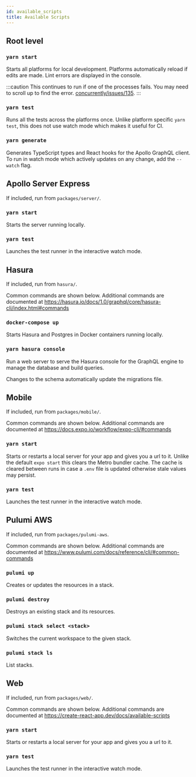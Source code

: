 ```yaml
---
id: available_scripts
title: Available Scripts
---
```


## Root level

### `yarn start`

Starts all platforms for local development. Platforms automatically reload if edits are made. Lint errors are displayed in the console.

:::caution
This continues to run if one of the processes fails. You may need to scroll up to find the error. [concurrently/issues/135](https://github.com/kimmobrunfeldt/concurrently/issues/135).
:::

### `yarn test`

Runs all the tests across the platforms once. Unlike platform specific `yarn test`, this does not use watch mode which makes it useful for CI.

### `yarn generate`

Generates TypeScript types and React hooks for the Apollo GraphQL client. To run in watch mode which actively updates on any change, add the `--watch` flag.

## Apollo Server Express

If included, run from `packages/server/`.

### `yarn start`

Starts the server running locally.

### `yarn test`

Launches the test runner in the interactive watch mode.

## Hasura

If included, run from `hasura/`.

Common commands are shown below. Additional commands are documented at https://hasura.io/docs/1.0/graphql/core/hasura-cli/index.html#commands

### `docker-compose up`

Starts Hasura and Postgres in Docker containers running locally.

### `yarn hasura console`

Run a web server to serve the Hasura console for the GraphQL engine to manage the database and build queries.

Changes to the schema automatically update the migrations file.

## Mobile

If included, run from `packages/mobile/`.

Common commands are shown below. Additional commands are documented at https://docs.expo.io/workflow/expo-cli/#commands

### `yarn start`

Starts or restarts a local server for your app and gives you a url to it. Unlike the default `expo start` this clears the Metro bundler cache. The cache is cleared between runs in case a `.env` file is updated otherwise stale values may persist.

### `yarn test`

Launches the test runner in the interactive watch mode.

## Pulumi AWS

If included, run from `packages/pulumi-aws`.

Common commands are shown below. Additional commands are documented at https://www.pulumi.com/docs/reference/cli/#common-commands

### `pulumi up`

Creates or updates the resources in a stack.

### `pulumi destroy`

Destroys an existing stack and its resources.

### `pulumi stack select <stack>`

Switches the current workspace to the given stack.

### `pulumi stack ls`

List stacks.

## Web

If included, run from `packages/web/`.

Common commands are shown below. Additional commands are documented at https://create-react-app.dev/docs/available-scripts

### `yarn start`

Starts or restarts a local server for your app and gives you a url to it.

### `yarn test`

Launches the test runner in the interactive watch mode.
